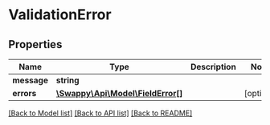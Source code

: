 # ValidationError

## Properties
Name | Type | Description | Notes
------------ | ------------- | ------------- | -------------
**message** | **string** |  | 
**errors** | [**\Swappy\Api\Model\FieldError[]**](FieldError.md) |  | [optional] 

[[Back to Model list]](../README.md#documentation-for-models) [[Back to API list]](../README.md#documentation-for-api-endpoints) [[Back to README]](../README.md)


